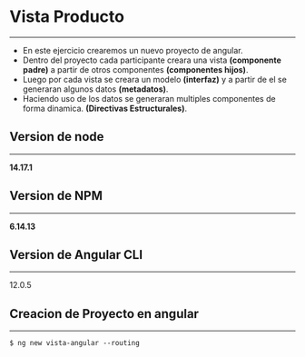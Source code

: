 # Vista Producto
----

- En este ejercicio crearemos un nuevo proyecto de angular. 
- Dentro del proyecto cada participante creara una vista **(componente padre)** a partir de otros componentes **(componentes hijos)**. 
- Luego por cada vista se creara un modelo **(interfaz)** y a partir de el se generaran algunos datos **(metadatos)**.
- Haciendo uso de los datos se generaran multiples componentes de forma dinamica. **(Directivas Estructurales)**.

Version de node
----
----
**14.17.1**

Version de NPM
----
----
**6.14.13**

Version de Angular CLI
----
----
12.0.5

Creacion de Proyecto en angular
----
----
```
$ ng new vista-angular --routing
```

